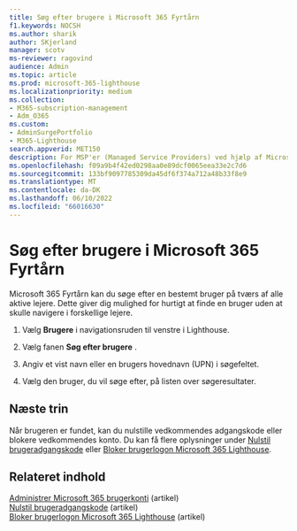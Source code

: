 ```yaml
---
title: Søg efter brugere i Microsoft 365 Fyrtårn
f1.keywords: NOCSH
ms.author: sharik
author: SKjerland
manager: scotv
ms-reviewer: ragovind
audience: Admin
ms.topic: article
ms.prod: microsoft-365-lighthouse
ms.localizationpriority: medium
ms.collection:
- M365-subscription-management
- Adm_O365
ms.custom:
- AdminSurgePortfolio
- M365-Lighthouse
search.appverid: MET150
description: For MSP'er (Managed Service Providers) ved hjælp af Microsoft 365 Lighthouse kan du få mere at vide om, hvordan du søger efter brugere.
ms.openlocfilehash: f09a9b4f42ed0298aa0e89dcf0065eea33e2c7d6
ms.sourcegitcommit: 133bf9097785309da45df6f374a712a48b33f8e9
ms.translationtype: MT
ms.contentlocale: da-DK
ms.lasthandoff: 06/10/2022
ms.locfileid: "66016630"
---
```

# <a name="search-for-users-in-microsoft-365-lighthouse"></a>Søg efter brugere i Microsoft 365 Fyrtårn

Microsoft 365 Fyrtårn kan du søge efter en bestemt bruger på tværs af alle aktive lejere. Dette giver dig mulighed for hurtigt at finde en bruger uden at skulle navigere i forskellige lejere.

1. Vælg **Brugere** i navigationsruden til venstre i Lighthouse.

2. Vælg fanen **Søg efter brugere** .

3. Angiv et vist navn eller en brugers hovednavn (UPN) i søgefeltet.

4. Vælg den bruger, du vil søge efter, på listen over søgeresultater.

## <a name="next-steps"></a>Næste trin

Når brugeren er fundet, kan du nulstille vedkommendes adgangskode eller blokere vedkommendes konto. Du kan få flere oplysninger under [Nulstil brugeradgangskode](m365-lighthouse-reset-user-password.md) eller [Bloker brugerlogon Microsoft 365 Lighthouse](m365-lighthouse-block-user-signin.md).

## <a name="related-content"></a>Relateret indhold

[Administrer Microsoft 365 brugerkonti](../enterprise/manage-microsoft-365-accounts.md) (artikel)\
[Nulstil brugeradgangskode](m365-lighthouse-reset-user-password.md) (artikel)\
[Bloker brugerlogon Microsoft 365 Lighthouse](m365-lighthouse-block-user-signin.md) (artikel)
